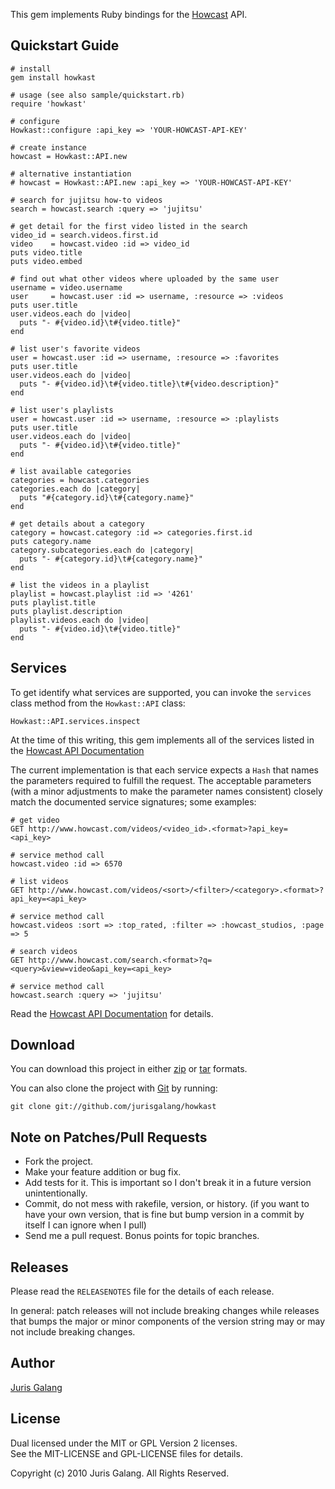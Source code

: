 This gem implements Ruby bindings for the [Howcast](http://howcast.com) API.

Quickstart Guide
----------------

    # install
    gem install howkast
    
    # usage (see also sample/quickstart.rb)
    require 'howkast'

    # configure
    Howkast::configure :api_key => 'YOUR-HOWCAST-API-KEY'
    
    # create instance
    howcast = Howkast::API.new
    
    # alternative instantiation
    # howcast = Howkast::API.new :api_key => 'YOUR-HOWCAST-API-KEY'
    
    # search for jujitsu how-to videos
    search = howcast.search :query => 'jujitsu'
    
    # get detail for the first video listed in the search
    video_id = search.videos.first.id
    video    = howcast.video :id => video_id
    puts video.title
    puts video.embed

    # find out what other videos where uploaded by the same user
    username = video.username
    user     = howcast.user :id => username, :resource => :videos
    puts user.title
    user.videos.each do |video|
      puts "- #{video.id}\t#{video.title}"
    end

    # list user's favorite videos
    user = howcast.user :id => username, :resource => :favorites
    puts user.title
    user.videos.each do |video|
      puts "- #{video.id}\t#{video.title}\t#{video.description}"
    end

    # list user's playlists
    user = howcast.user :id => username, :resource => :playlists
    puts user.title
    user.videos.each do |video|
      puts "- #{video.id}\t#{video.title}"
    end
    
    # list available categories
    categories = howcast.categories
    categories.each do |category|
      puts "#{category.id}\t#{category.name}"
    end

    # get details about a category
    category = howcast.category :id => categories.first.id
    puts category.name
    category.subcategories.each do |category|
      puts "- #{category.id}\t#{category.name}"
    end

    # list the videos in a playlist
    playlist = howcast.playlist :id => '4261'
    puts playlist.title
    puts playlist.description
    playlist.videos.each do |video|
      puts "- #{video.id}\t#{video.title}"
    end

Services
--------
To get identify what services are supported, you can invoke the `services`
class method from the `Howkast::API` class:

    Howkast::API.services.inspect
  
At the time of this writing, this gem implements all of the services listed in 
the [Howcast API Documentation](http://groups.google.com/group/howcast-developers/web/api-documentation)

The current implementation is that each service expects a `Hash` that names 
the parameters required to fulfill the request. The acceptable parameters
(with a minor adjustments to make the parameter names consistent) closely
match the documented service signatures; some examples:

    # get video
    GET http://www.howcast.com/videos/<video_id>.<format>?api_key=<api_key>
    
    # service method call
    howcast.video :id => 6570
    
    # list videos
    GET http://www.howcast.com/videos/<sort>/<filter>/<category>.<format>?api_key=<api_key>
    
    # service method call
    howcast.videos :sort => :top_rated, :filter => :howcast_studios, :page => 5

    # search videos
    GET http://www.howcast.com/search.<format>?q=<query>&view=video&api_key=<api_key> 
  
    # service method call
    howcast.search :query => 'jujitsu'
    
Read the [Howcast API Documentation](http://groups.google.com/group/howcast-developers/web/api-documentation)
for details.


Download
--------
You can download this project in either
[zip](http://github.com/jurisgalang/howkast/zipball/master) or
[tar](http://github.com/jurisgalang/howkast/tarball/master") formats.

You can also clone the project with [Git](http://git-scm.com)
by running: 

    git clone git://github.com/jurisgalang/howkast

Note on Patches/Pull Requests
-----------------------------
* Fork the project.
* Make your feature addition or bug fix.
* Add tests for it. This is important so I don't break it in a future version 
  unintentionally.
* Commit, do not mess with rakefile, version, or history. (if you want to have 
  your own version, that is fine but bump version in a commit by itself I can 
  ignore when I pull)
* Send me a pull request. Bonus points for topic branches.

Releases
--------
Please read the `RELEASENOTES` file for the details of each release. 

In general: patch releases will not include breaking changes while releases 
that bumps the major or minor components of the version string may or may not 
include breaking changes.

Author
------
[Juris Galang](http://github.com/jurisgalang/)

License
-------
Dual licensed under the MIT or GPL Version 2 licenses.  
See the MIT-LICENSE and GPL-LICENSE files for details.

Copyright (c) 2010 Juris Galang. All Rights Reserved.
